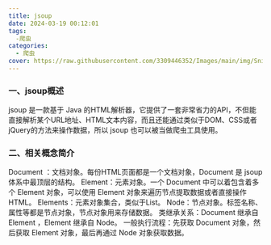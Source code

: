 ```yaml
---
title: jsoup
date: 2024-03-19 00:12:01
tags: 
  -爬虫
categories:
  - 爬虫
cover: https://raw.githubusercontent.com/3309446352/Images/main/img/Snipaste_2023-03-27_21-51-18.png?token=ASFPQID2C66R7XCXGYTGM4LF7JJ2U
---
```

### 一、jsoup概述

jsoup 是一款基于 Java 的HTML解析器，它提供了一套非常省力的API，不但能直接解析某个URL地址、HTML文本内容，而且还能通过类似于DOM、CSS或者jQuery的方法来操作数据，所以 jsoup 也可以被当做爬虫工具使用。

### 二、相关概念简介

Document ：文档对象。每份HTML页面都是一个文档对象，Document 是 jsoup 体系中最顶层的结构。
Element：元素对象。一个 Document 中可以着包含着多个 Element 对象，可以使用 Element 对象来遍历节点提取数据或者直接操作HTML。
Elements：元素对象集合，类似于List<Element>。
Node：节点对象。标签名称、属性等都是节点对象，节点对象用来存储数据。
类继承关系：Document 继承自 Element ，Element 继承自 Node。
一般执行流程：先获取 Document 对象，然后获取 Element 对象，最后再通过 Node 对象获取数据。
